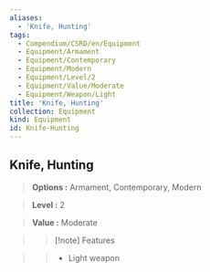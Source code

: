 ```yaml
---
aliases:
  - 'Knife, Hunting'
tags:
  - Compendium/CSRD/en/Equipment
  - Equipment/Armament
  - Equipment/Contemporary
  - Equipment/Modern
  - Equipment/Level/2
  - Equipment/Value/Moderate
  - Equipment/Weapon/Light
title: 'Knife, Hunting'
collection: Equipment
kind: Equipment
id: Knife-Hunting
---
```

## Knife, Hunting    
    
>    
> **Options :** Armament, Contemporary, Modern    
> **Level :** 2    
> **Value :** Moderate    
>>[!note] Features    
>> - Light weapon
